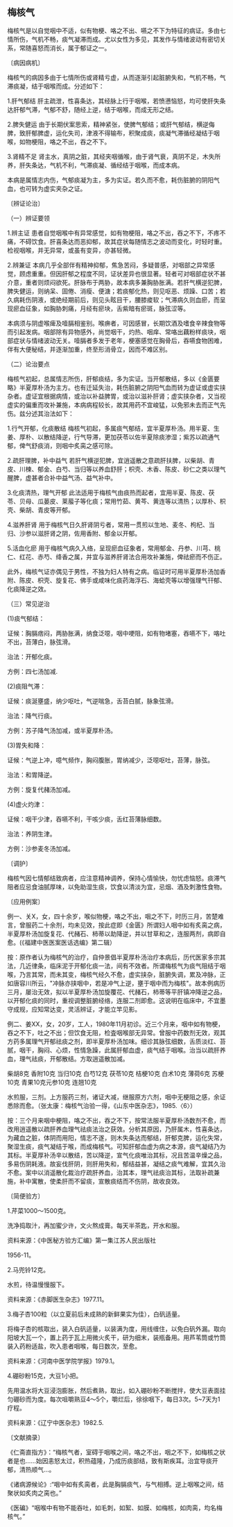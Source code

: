 ## 梅核气

梅核气是以自觉咽中不适，似有物梗、咯之不出、嚥之不下为特征的病证。多由七情所伤，气机不畅，痰气凝滞而成。尤以女性为多见，其发作与情绪波动有密切关系，常随喜怒而消长，属于郁证之一。

〔病因病机〕

梅核气的病因多由于七情所伤或肾精亏虚，从而逐渐引起脏腑失和，气机不畅，气滞痰凝，结于咽喉而成。分述如下：

1.肝气郁结    肝主疏泄，性喜条达，其经脉上行于咽喉，若愤懑恼怒，均可使肝失条达肝郁气滞，气郁不舒，随经上逆，结于咽喉，而成无形之结。

2.脾失健运   由于长期伏案思索，精神紧张，使脾气郁结；或肝气郁结，横逆侮脾，致肝郁脾虚，运化失司，津液不得输布，积聚成痰，痰凝气滞循经凝结于咽喉，如物梗阻，咯之不出，吞之不下。

3.肾精不足  肾主水，真阴之脏，其经夹咽循喉，由于肾气衰，真阴不足，木失所养，肝失条达，气机不利，气滞痰凝、循经结于咽喉，而成本病。

本病是属情志内伤，气郁痰凝为主，多为实证。若久而不愈，耗伤脏腑的阴阳气血，也可转为虚实夹杂之证。

〔辨证论治〕

（一）辨证要领

1.辨主证   患者自觉咽喉中有异常感觉，如有物梗阻，咯之不出，吞之不下，不疼不痛，不碍饮食。肝喜条达而恶抑郁，故其症状每随情志之波动而变化，时轻时重。检视咽喉，并无异常，或虽有变异，亦甚轻微。

2.辨兼证   本病几乎全部伴有精神抑郁，焦急苦闷，多疑普感，对咽部之异常感觉，顾虑重重。但因肝郁之程度不同，证状差异也很显著。轻者可对咽部症状不甚介意，重者则烦闷欲死。肝脉布于两胁，故本病多兼胸胁胀满。若肝气横逆犯脾，脾失健运，则纳呆、固倦、消瘦、便溏；若痰郁化热，则见呕恶、烦躁、口苦；若久病耗伤阴液，或绝经期前后，则见头眩目干，腰膝痠软；气滞病久则血瘀，而呈现瘀血征象，如胸胁刺痛，月经有瘀块，舌紫暗有瘀斑，脉弦涩等。

本病须与阴虚喉痺及噎膈相鉴别。喉痹者，可因感冒，长期饮酒及嗜食辛辣食物等而引起发病。咽部除有异物感外，尚觉咽干，灼热、咽痒、常咯出藕粉样痰块，咽部症状与情绪波动无关。噎膈者多发于老年，梗塞感觉在胸骨后，吞嚥食物困难，伴有大便秘结，并逐渐加重，终至形消骨立，因而不难区别。

（二）论治要点

梅核气初起，总属情志所伤，肝郁痰结，多为实证。当开郁散结，多以《金匮要略》半夏厚朴汤为主方。也有迁延失治，耗伤脏腑之阴阳气血而转为虚证或虚实挟杂者。虚证宜根据病情，或治以补益脾胃，或治以滋补肝肾；虚实挟杂者，又当视虚实的偏重而攻补兼施，本病病程较长，故其用药不宜峻猛，以免邪未去而正气先伤。兹分述其治法如下：

1.行气开郁，化痰散结   梅核气初起，多属痰气郁结，宜半夏厚朴汤。用半夏、生姜、厚朴、以散结降逆，行气导滞，更加茯苓以佐半夏除痰渗湿；紫苏以疏通气郁，俾气舒痰消，则咽中炙脔之感可除。

2.疏肝理脾，补中益气   若肝气横逆犯脾，宜逍遥散之意疏肝扶脾，以柴胡、青皮、川楝、郁金、白芍、当归等以养血舒肝；枳壳、木香、陈皮、砂仁之类以理气醒脾，虚甚者合补中益气汤、益气补中。

3.化痰清热，理气开郁    此法适用于梅核气由痰热而起者，宜用半夏、陈皮、茯苓、贝母、瓜蒌皮、莱菔子等化痰；常用竹茹、黄芩、黄连等以清热；以厚朴、枳壳、柴胡、青皮等开郁。

4.滋养肝肾   用于梅核气日久肝肾阴亏者，常用一贯煎以生地、麦冬、枸杞、当归、沙参以滋肝肾之阴，佐用香附、郁金以开郁。

5.活血化瘀   用于梅核气病久入络，呈现瘀血征象者，常用郁金、丹参、川芎、桃仁、红花、赤芍、绛香之属，并宜与滋养肝肾法合用攻补兼施，俾祛瘀而不伤正。

此外，梅核气证亦偶见于男性，不独为妇人特有之病。临证时可用半夏厚朴汤加香附、陈皮、枳壳、旋复花、佛手或咸味化痰药海浮石、海蛤壳等以增强理气幵郁、化痰降逆之效。

（三）常见逆治

(1)痰气郁结：

证候：胸膈痞闷，两胁胀满，纳食泛噁，咽中哽阻，如有物堵塞，吞嚥不下，咯吐不出，苔薄白，脉弦滑。

治法：开郁化痰。

方例：四七汤加减.

(2)痰阻气滞：

证候：痰涎壅盛，纳少呕吐，气逆喘急，舌苔白腻，脉象弦滑。

治法：降气行痰。

方例：苏子降气汤加减，或半夏厚朴汤。

(3)胃失和降：

证候：气逆上冲，噫气频作，胸闷腹胀，胃纳减少，泛噁呕吐，苔薄，脉弦。

治法：和胃降逆。

方例：旋复代赭汤加减。

(4)虚火灼津：

证候：咽干少津，吞嚥不利，干咳少痰，舌红苔薄脉细数。

治法：养阴生津。

方例：沙参麦冬汤加减。

〔调护〕

梅核气因七情郁结致病者，应注意精神调养，保持心情愉快，勿忧虑恼怒。痰滞气阻者应忌食油腻厚味，以免助湿生痰，饮食以清淡为宜，忌烟、酒及刺激性食物。

〔应用例案〕

例一、关X，女，四十余岁，喉似物梗，咯之不出，咽之不下，时历三月，苦楚难言，曾服药二十余剂，均未见效，按此症即《金匮》所谓妇人咽中如有炙脔之病，半夏厚朴汤加旋复花、代赭石、柿蒂以助降逆，并以甘草和之，连服两剂，病即自愈。(《福建中医医案医话选编》第二辑）

按：原作者认为梅核气的治疗，自仲景倡半夏厚朴汤治疗本病后，历代医家多宗其法，几近律条，临床泥于开郁化痰一法，间有不效者。所谓梅核气为痰气阻结于咽喉，乃言其常，而未其变，梅核气经久不愈，虚实挟杂，脏腑失调，累及冲脉，正如唐容川所云，"冲脉亦挟咽中，若是冲气上逆，壅于咽中而为梅核"。故本例病历三月，屡治无效，拟以半夏厚朴汤加旋覆花、代赭石，柿蒂等平肝镇冲降逆之品，以开郁化痰的同时，重视调整脏腑经络，连服二剂即愈。这说明在临床中，不宜墨守成规，应知常达变，灵活辨证，才能立竿见影。

例二、姜XX，女，20岁，工人，1980年11月初诊。近三个月来，咽中如有物梗，吞之不下，吐之不出；但饮食无阻，检査咽喉部无异常。曾服中药数剂无效，观其方药多属理气开郁祛痰之剂，即半夏厚朴汤加味。细诊其脉弦细数，舌质淡红、苔腻，咽干，胸闷、心烦，性情急躁，此属肝郁血虚，痰气结于咽喉。治当以疏肝养血，理气祛痰，开郁散结。方取逍遥散加减。

柴胡8克    香附10克    当归10克    白芍12克    茯苓10克   桔梗10克    白术10克    薄荷6克    苏梗10克    青果10克元参10克    连翘10克

水煎服，三剂。上方服药三剂，诸证大减，继服原方六剂，咽中无梗阻之感，余证悉除而愈。（张太康：梅核气治验一得，《山东中医杂志》，1985.〈6〉）

按：三个月来咽中梗阻，咯之不出，吞之不下，按常法服半夏厚朴汤数剂不愈，而改用逍遥散以疏肝养血理气祛痰法治之获效。分析其原因，乃肝属木，性喜条达，为藏血之脏，体阴而用阳，情志不遂，则木失条达而郁结，肝郁克脾，运化失常，聚湿生痰，痰气凝结于喉，而成梅核气。可知肝郁血虚为病之本源，痰气凝结乃为其标。半夏厚补汤辛以散结，苦以降逆，宣气化痰唯治其标，况且苦温辛燥之品，多易伤阴耗液。故妄伐肝阴，则肝用失和，郁结益甚，凝结之痰气难解，宜其久治不愈。案中以消遥散化裁治疗疏肝养血，治其本，理气祛痰治其标，法取补疏兼施，补中寓散，使柔肝而不留痰，宣散痰结而不伤阴，故收良效。

〔简便验方〕

1.芹菜1000〜1500克。

洗净捣取汁，再加蜜少许，文火熬成膏。每天半茶匙，开水和服。

资料来源：《中医秘方验方汇编》第一集江苏人民出版社

1956-11。

2.马兜铃12克。

水煎，待温慢慢服下。

资料来源：《赤脚医生杂志》1977.11。

3.梅子杏100粒（以立夏前后未成熟的新鲜果实为佳），白矾适量。

将梅子杏的核取出，装入白矾适量，以装满为度，用线缠住，以免白矾外漏。取向阳坡大瓦一个，置上药于瓦上用微火炙干，研为细末，装瓶备用。用芦苇筒或竹筒装入药粉适盐，吹入患者咽喉，每日数次，至愈。

资料来源：《河南中医学院学报》1979.1。

4.硼砂粉15克，大豆1小把。

先用温水将大豆浸泡膨胀，然后煮熟，取出，如入硼砂粉不断搅拌，使大豆表面挂匀硼砂而为度。每次咀嚼熟豆4〜5个，嚼烂后，徐徐咽下，每日3次。5~7天为1疗程。

资料来源：《辽宁中医杂志》1982.5.

〔文献摘录〕

《仁斋直指方》：“梅核气者，室碍于咽喉之间，咯之不出，咽之不下，如梅核之状者是也……始因恚怒太过，积热蕴隆，乃成历痰部结，致有斯疾耳。治宜导痰开郁，清热顺气…。

《诸病源候论》:“咽中如有炙脔者，此是胸膈痰气，与气相搏。逆上咽喉之间，结聚状如炙肉之脔也。”

《医碥》“咽喉中有物不能吞吐，如毛刺，如絮、如膜、如梅核，如肉脔，均名梅核气。”
